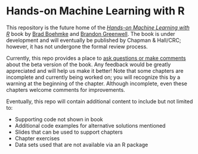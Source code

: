 # Hands-on Machine Learning with R

This repository is the future home of the [*Hands-on Machine Learning with R*](http://bit.ly/HOML_with_R) book by [Brad Boehmke](https://github.com/bradleyboehmke/) and [Brandon Greenwell](https://github.com/bgreenwell).  The book is under development and will eventually be published by Chapman & Hall/CRC; however, it has not undergone the formal review process. 

Currently, this repo provides a place to [ask questions or make comments](https://github.com/koalaverse/hands-on-machine-learning-with-r/issues) about the beta version of the book. Any feedback would be greatly appreciated and will help us make it better! Note that some chapters are incomplete and currently being worked on; you will recognize this by a warning at the beginning of the chapter. Although incomplete, even these chapters welcome comments for improvements.

Eventually, this repo will contain additional content to include but not limited to:

- Supporting code not shown in book
- Additional code examples for alternative solutions mentioned
- Slides that can be used to support chapters
- Chapter exercises
- Data sets used that are not available via an R package

